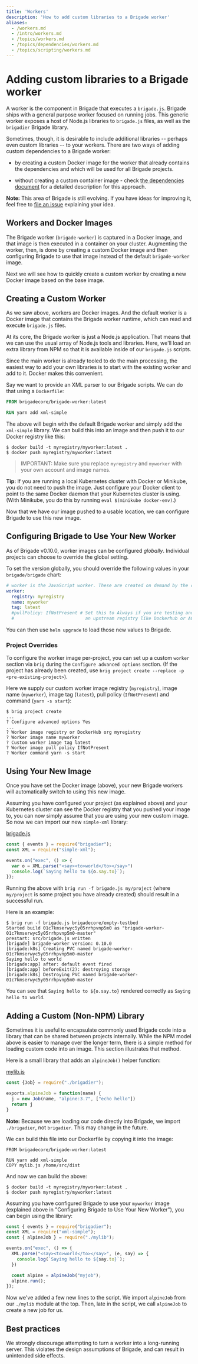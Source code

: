 ```yaml
---
title: 'Workers'
description: 'How to add custom libraries to a Brigade worker'
aliases:
  - /workers.md
  - /intro/workers.md
  - /topics/workers.md
  - /topics/dependencies/workers.md
  - /topics/scripting/workers.md
---
```


# Adding custom libraries to a Brigade worker

A worker is the component in Brigade that executes a `brigade.js`. Brigade ships
with a general purpose worker focused on running jobs. This generic worker
exposes a host of Node.js libraries to `brigade.js` files, as well as the
`brigadier` Brigade library.

Sometimes, though, it is desirable to include additional libraries -- perhaps even
custom libraries -- to your workers. 
There are two ways of adding custom dependencies to a Brigade worker:

- by creating a custom Docker image for the worker that already contains the dependencies 
and which will be used for all Brigade projects.

- without creating a custom container image - check [the dependencies document](dependencies.md) for a detailed description for this approach.

**Note:** This area of Brigade is still evolving. If you have ideas for improving
it, feel free to [file an issue](https://github.com/brigadecore/brigade/issues) explaining
your idea.


## Workers and Docker Images

The Brigade worker (`brigade-worker`) is captured in a Docker image, and that
image is then executed in a container on your cluster. Augmenting the worker,
then, is done by creating a custom Docker image and then configuring Brigade
to use that image instead of the default `brigade-worker` image.

Next we will see how to quickly create a custom worker by creating a new
Docker image based on the base image.

## Creating a Custom Worker

As we saw above, workers are Docker images. And the default worker is a Docker
image that contains the Brigade worker runtime, which can read and execute
`brigade.js` files.

At its core, the Brigade worker is just a Node.js application. That means that
we can use the usual array of Node.js tools and libraries. Here, we'll load an
extra library from NPM so that it is available inside of our `brigade.js`
scripts.

Since the main worker is already tooled to do the main processing, the easiest
way to add your own libraries is to start with the existing worker and add to
it. Docker makes this convenient.

Say we want to provide an XML parser to our Brigade scripts. We can do that
using a `Dockerfile`:

```Dockerfile
FROM brigadecore/brigade-worker:latest

RUN yarn add xml-simple
```

The above will begin with the default Brigade worker and simply add the `xml-simple`
library. We can build this into an image and then push it to our Docker registry
like this:

```console
$ docker build -t myregistry/myworker:latest .
$ docker push myregistry/myworker:latest
```

> IMPORTANT: Make sure you replace `myregistry` and `myworker` with your own
> account and image names.

**Tip:** If you are running a local Kubernetes cluster with Docker or Minikube,
you do not need to push the image. Just configure your Docker client
to point to the same Docker daemon that your Kubernetes cluster is using. (With
Minikube, you do this by running `eval $(minikube docker-env)`.)

Now that we have our image pushed to a usable location, we can configure Brigade
to use this new image.

## Configuring Brigade to Use Your New Worker

As of Brigade v0.10.0, worker images can be configured _globally_. Individual
projects can choose to override the global setting.

To set the version globally, you should override the following values in your
`brigade/brigade` chart:

```yaml
# worker is the JavaScript worker. These are created on demand by the controller.
worker:
  registry: myregistry
  name: myworker
  tag: latest
  #pullPolicy: IfNotPresent # Set this to Always if you are testing and using
  #                           an upstream registry like Dockerhub or ACR
```

You can then use `helm upgrade` to load those new values to Brigade.

### Project Overrides

To configure the worker image per-project, you can set up a custom `worker` section
via `brig` during the `Configure advanced options` section.  (If the project has
already been created, use `brig project create --replace -p <pre-existing-project>`).

Here we supply our custom worker image registry (`myregistry`), image name
(`myworker`), image tag (`latest`), pull policy (`IfNotPresent`) and command (`yarn -s start`):

```console
$ brig project create
...
? Configure advanced options Yes
...
? Worker image registry or DockerHub org myregistry
? Worker image name myworker
? Custom worker image tag latest
? Worker image pull policy IfNotPresent
? Worker command yarn -s start
```

## Using Your New Image

Once you have set the Docker image (above), your new Brigade workers will
automatically switch to using this new image.

Assuming you have configured your project (as explained above) and
your Kubernetes cluster can see the Docker registry that you pushed your image to,
you can now simply assume that you are using your new custom image. So now
we can import our new `simple-xml` library:

[brigade.js](examples/workers/brigade.js)
```javascript
const { events } = require("brigadier");
const XML = require("simple-xml");

events.on("exec", () => {
  var o = XML.parse("<say><to>world</to></say>")
  console.log(`Saying hello to ${o.say.to}`);
});

```

Running the above with `brig run -f brigade.js my/project` (where `my/project`
is some project you have already created) should result in a successful run.

Here is an example:
```console
$ brig run -f brigade.js brigadecore/empty-testbed
Started build 01c7kmserwyc5y05rrhpvnp5m0 as "brigade-worker-01c7kmserwyc5y05rrhpvnp5m0-master"
prestart: src/brigade.js written
[brigade] brigade-worker version: 0.10.0
[brigade:k8s] Creating PVC named brigade-worker-01c7kmserwyc5y05rrhpvnp5m0-master
Saying hello to world
[brigade:app] after: default event fired
[brigade:app] beforeExit(2): destroying storage
[brigade:k8s] Destroying PVC named brigade-worker-01c7kmserwyc5y05rrhpvnp5m0-master
```

You can see that `Saying hello to ${o.say.to}` rendered correctly
as `Saying hello to world`.

## Adding a Custom (Non-NPM) Library

Sometimes it is useful to encapsulate commonly used Brigade code into a library
that can be shared between projects internally. While the NPM model above is
easier to manage over the longer term, there is a simple method for loading
custom code into an image. This section illustrates that method.

Here is a small library that adds an `alpineJob()` helper function:

[mylib.js](examples/workers/mylib.js)
```javascript
const {Job} = require("./brigadier");

exports.alpineJob = function(name) {
  j = new Job(name, "alpine:3.7", ["echo hello"])
  return j
}
```

**Note:** Because we are loading our code directly into Brigade, we import
`./brigadier`, not `brigadier`. This may change in the future.

We can build this file into our Dockerfile by copying it into the image:

```
FROM brigadecore/brigade-worker:latest

RUN yarn add xml-simple
COPY mylib.js /home/src/dist
```

And now we can build the above:

```console
$ docker build -t myregistry/myworker:latest .
$ docker push myregistry/myworker:latest
```

Assuming you have configured Brigade to use your `myworker` image (explained
above in "Configuring Brigade to Use Your New Worker"), you can begin using the
library:

```javascript
const { events } = require("brigadier");
const XML = require("xml-simple");
const { alpineJob } = require("./mylib");

events.on("exec", () => {
  XML.parse("<say><to>world</to></say>", (e, say) => {
    console.log(`Saying hello to ${say.to}`);
  })

  const alpine = alpineJob("myjob");
  alpine.run();
});

```

Now we've added a few new lines to the script. We import `alpineJob` from our
`./mylib` module at the top. Then, late in the script, we call `alpineJob` to
create a new job for us.

## Best practices

We strongly discourage attempting to turn a worker into a long-running server.
This violates the design assumptions of Brigade, and can result in unintended
side effects.
